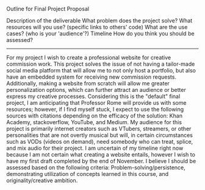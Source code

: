 Outline for Final Project Proposal

Description of the deliverable
What problem does the project solve?
What resources will you use? (specific links to others' code)
What are the use cases? (who is your 'audience'?)
Timeline
How do you think you should be assessed?

----------------------------

For my project I wish to create a professional website for creative
commission work.
This project solves the issue of not having a tailor-made social media
platform that will allow me to not only host a portfolio, but also have
an embedded system for receiving new commission requests. Additionally,
making a website from scratch will allow me greater personalization
options, which can further attract an audience or better express my
creative processes.
Considering this is the "default" final project, I am anticipating
that Professor Rome will provide us with some resources; however, if
I find myself stuck, I expect to use the following sources with
citations depending on the efficacy of the solution:
Khan Academy, stackoverflow, YouTube, and Medium.
My audience for this project is primarily internet creators such as
VTubers, streamers, or other personalities that are not overtly musical
but will, in certain circumstances such as VODs (videos on demand), need
somebody who can treat, splice, and mix audio for their project.
I am uncertain of my timeline right now because I am not certain what
creating a website entails, however I wish to have my first draft
completed by the end of November.
I believe I should be assessed based on the following criteria:
Problem-solving/persistence, demonstrating utilization of concepts
learned in this course, and originality/creative ambition.
